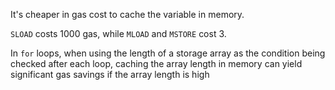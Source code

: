It's cheaper in gas cost to cache the variable in memory.

`SLOAD` costs 1000 gas, while `MLOAD` and `MSTORE` cost 3.

In `for` loops, when using the length of a storage array as the condition being checked after each loop, caching the array length in memory can yield significant gas savings if the array length is high